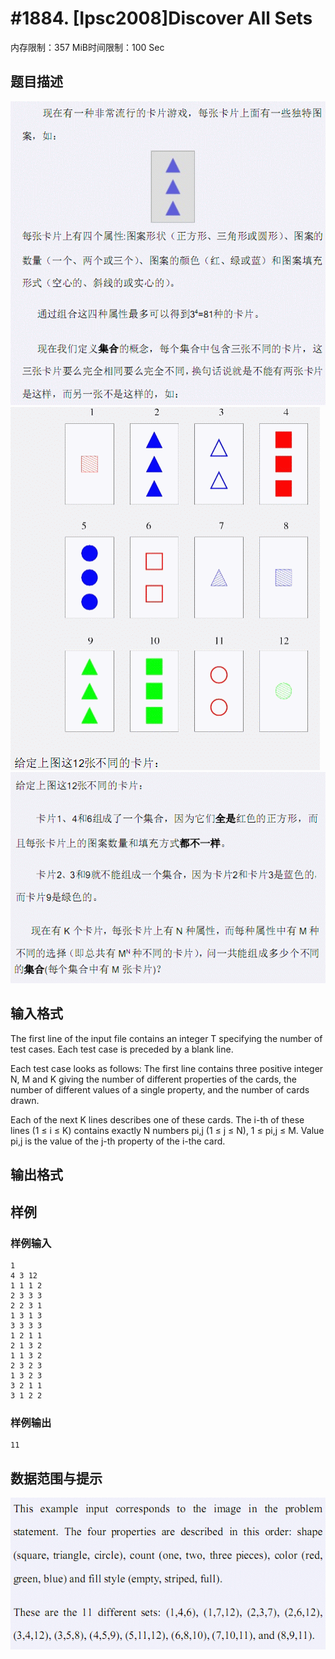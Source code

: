 # #1884. [Ipsc2008]Discover All Sets

内存限制：357 MiB时间限制：100 Sec

## 题目描述

![](images/1884_1.jpg)![](images/1884_2.jpg)![](images/1884_3.jpg)

## 输入格式

The first line of the input file contains an integer T specifying the number of test cases. Each test case is preceded by a blank line. 

Each test case looks as follows: The first line contains three positive integer N, M and K giving the number of different properties of the cards, the number of different values of a single property, and the number of cards drawn. 

Each of the next K lines describes one of these cards. The i-th of these lines (1 ≤ i ≤ K) contains exactly N numbers pi,j (1 ≤ j ≤ N), 1 ≤ pi,j ≤ M. Value pi,j is the value of the j-th property of the i-the card. 


## 输出格式

## 样例

### 样例输入

    
    1
    4 3 12
    1 1 1 2
    2 3 3 3
    2 2 3 1
    1 3 1 3
    3 3 3 3
    1 2 1 1
    2 1 3 2
    1 1 3 2
    2 3 2 3
    1 3 2 3
    3 2 1 1
    3 1 2 2
    
    

### 样例输出

    
    11
    

## 数据范围与提示

![](images/1884_4.jpg)
